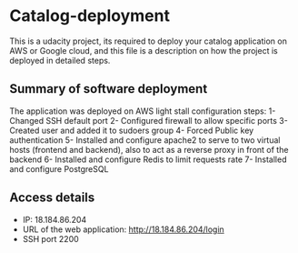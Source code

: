 # Catalog-deployment
This is a udacity project, its required to deploy your catalog application on AWS or Google cloud, and this file is a description
on how the project is deployed in detailed steps.

## Summary of software deployment
The application was deployed on AWS light stall configuration steps:
1- Changed SSH default port
2- Configured firewall to allow specific ports
3- Created user and added it to sudoers group 
4- Forced Public key authentication
5- Installed and configure apache2 to serve to two virtual hosts (frontend and backend), also to act as a reverse proxy in front of the backend
6- Installed and configure Redis to limit requests rate
7- Installed and configure PostgreSQL

## Access details
* IP: 18.184.86.204
* URL of the web application: http://18.184.86.204/login
* SSH port 2200
